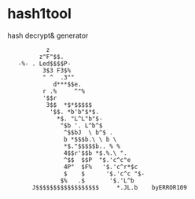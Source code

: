# hash1tool
hash decrypt&amp; generator

               z
             z"F"$$.
       -%- . Led$$$$P-
              3$3 F3$%
              " ^  .3""
                 d***$$e.
              r .%     ^"%
              '$$r
               3$$  *$*$$$$$
                '$$. *b'b"$*$.
                  *$. "L^L"b"$-
                   "$b '. L^b^$
                    ^$$bJ  \ b^$ .
                    b *$$$b.\ \ b \
                    *$."$$$$$b.. % %
                    4$$r'$$b *$.%.\ ".
                    ^$$  $$P  "$.'c^c"e
                    4P"  $F%   '$.'c^r*$c
                    $    $      '$.'c^c "$-
                   $%   .$       '$.'L^b
           J$$$$$$$$$$$$$$$$$$     *.JL.b    byERROR109     
